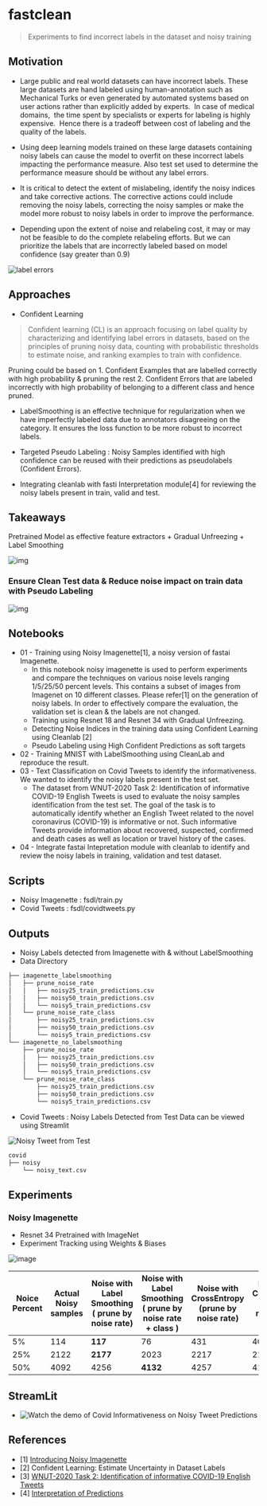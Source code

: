 # fastclean

> Experiments to find incorrect labels in the dataset and noisy training

## Motivation

- Large public and real world datasets can have incorrect labels. These large datasets are hand labeled using human-annotation such as Mechanical Turks or even generated by automated systems based on user actions rather than explicitly added by experts.  In case of medical domains,  the time spent by specialists or experts for labeling is highly expensive.  Hence there is a tradeoff between cost of labeling and the quality of the labels.

- Using deep learning models trained on these large datasets containing noisy labels can cause the model to overfit on these incorrect labels impacting the performance measure. Also test set used to determine the performance measure should be without any label errors.

- It is critical to detect the extent of mislabeling, identify the noisy indices and take corrective actions. The corrective actions could include removing the noisy labels, correcting the noisy samples or make the model more robust to noisy labels in order to improve the performance.

- Depending upon the extent of noise and relabeling cost, it may or may not be feasible to do the complete relabeling efforts.  But we can prioritize the labels that are incorrectly labeled based on model confidence (say greater than 0.9)

![label errors](https://l7.curtisnorthcutt.com/assets/images/posts/2021/labelerrors/fig.png)

## Approaches

- Confident Learning

> Confident learning (CL) is an approach focusing on label quality by characterizing and identifying label errors in datasets, based on the principles of pruning noisy data, counting with probabilistic thresholds to estimate noise, and ranking examples to train with confidence.

Pruning could be based on 1. Confident Examples that are labelled correctly with high probability & pruning the rest 2. Confident Errors that are labeled incorrectly with high probability of belonging to a different class and hence pruned.

- LabelSmoothing is an effective technique for regularization when we have imperfectly labeled data due to annotators disagreeing on the category. It ensures the loss function to be more robust to incorrect labels.

- Targeted Pseudo Labeling : Noisy Samples identified with high confidence can be reused with their predictions as pseudolabels (Confident Errors).  
  
- Integrating cleanlab with fasti Interpretation module[4] for reviewing the noisy labels present in train, valid and test.

## Takeaways

Pretrained Model as effective feature extractors +  Gradual Unfreezing + Label Smoothing

![img](./assets/step-1.jpg)

### Ensure Clean Test data & Reduce noise impact on train data with Pseudo Labeling

![img](./assets/step2.jpg)

## Notebooks

- 01 - Training using Noisy Imagenette[1], a noisy version of fastai Imagenette.
  - In this notebook noisy imagenette is used to perform experiments and compare the techniques on various noise levels ranging 1/5/25/50 percent levels. This contains a subset of images from Imagenet on 10 different classes. Please refer[1] on the generation of noisy labels. In order to effectively compare the evaluation, the validation set is clean & the labels are not changed.
  - Training using Resnet 18 and Resnet 34 with Gradual Unfreezing.
  - Detecting Noise Indices in the training data using Confident Learning using Cleanlab [2]
  - Pseudo Labeling using High Confident Predictions as soft targets
- 02 - Training MNIST with LabelSmoothing using CleanLab and reproduce the result.
- 03 - Text Classification on Covid Tweets to identify the informativeness. We wanted to identify the noisy labels present in the test set.
  - The dataset from WNUT-2020 Task 2: Identification of informative COVID-19 English Tweets is used to evaluate the noisy samples identification from the test set. The goal of the task is to automatically identify whether an English Tweet related to the novel coronavirus (COVID-19) is informative or not. Such informative Tweets provide information about recovered, suspected, confirmed and death cases as well as location or travel history of the cases.
- 04 - Integrate fastai Intepretation module with cleanlab to identify and review the noisy labels in training, validation and test dataset.

## Scripts

- Noisy Imagenette : fsdl/train.py
- Covid Tweets : fsdl/covidtweets.py

## Outputs

- Noisy Labels detected from Imagenette with & without LabelSmoothing
- Data Directory

```bash
├── imagenette_labelsmoothing
│   ├── prune_noise_rate
│   │   ├── noisy25_train_predictions.csv
│   │   ├── noisy50_train_predictions.csv
│   │   └── noisy5_train_predictions.csv
│   └── prune_noise_rate_class
│       ├── noisy25_train_predictions.csv
│       ├── noisy50_train_predictions.csv
│       └── noisy5_train_predictions.csv
└── imagenette_no_labelsmoothing
    ├── prune_noise_rate
    │   ├── noisy25_train_predictions.csv
    │   ├── noisy50_train_predictions.csv
    │   └── noisy5_train_predictions.csv
    └── prune_noise_rate_class
        ├── noisy25_train_predictions.csv
        ├── noisy50_train_predictions.csv
        └── noisy5_train_predictions.csv
```

- Covid Tweets : Noisy Labels Detected from Test Data can be viewed using Streamlit

![Noisy Tweet from Test](./assets/noisy_text1.jpg)

```bash
covid
├── noisy
    └── noisy_text.csv

```

## Experiments

### Noisy Imagenette

- Resnet 34 Pretrained with ImageNet
- Experiment Tracking using Weights & Biases

![image](./assets/metrics_labelsmoothing_crossentropy.jpg)

| Noice Percent | Actual Noisy samples | Noise with Label Smoothing ( prune by noise rate) | Noise with Label Smoothing ( prune by noise rate + class ) | Noise with CrossEntropy (prune by noise rate) | Noise with CrossEntropy (prune by noise rate + class) |
|-|-|-|-|-|-|
| 5% | 114 | **117**| 76 | 431 | 406 |
| 25% | 2122 | **2177** | 2023 | 2217 | 2140 |
| 50% | 4092 | 4256 | **4132** | 4257 | 4151 |

## StreamLit

- ![Watch the demo of Covid Informativeness on Noisy Tweet Predictions](./assert)

## References

- [1] [Introducing Noisy Imagenette](https://tmabraham.github.io/blog/noisy_imagenette)
- [2] Confident Learning: Estimate Uncertainty in Dataset Labels
- [3] [WNUT-2020 Task 2: Identification of informative COVID-19 English Tweets](https://competitions.codalab.org/competitions/25845)
- [4] [Interpretation of Predictions](https://docs.fast.ai/interpret.html)
